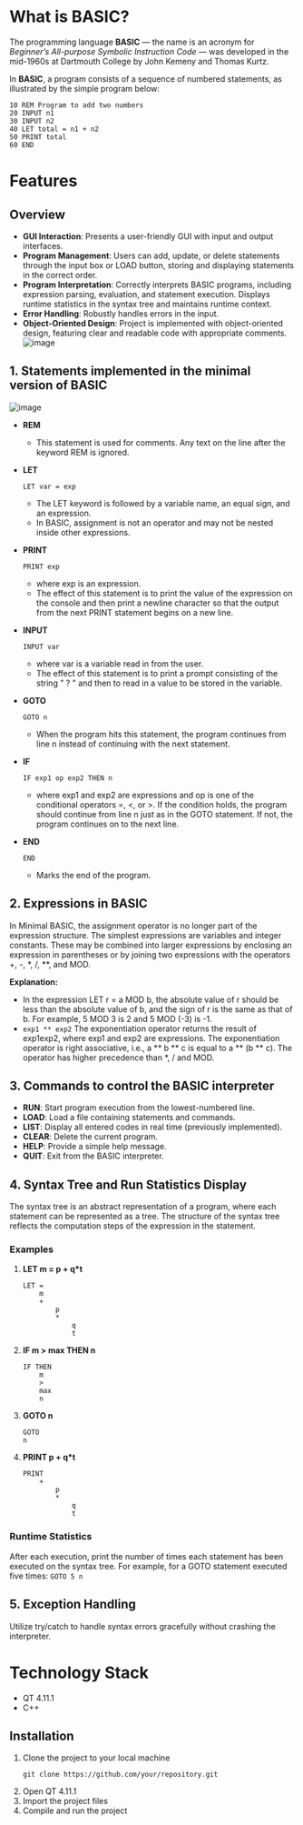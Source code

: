 # What is BASIC? 
The programming language **BASIC** — the name is an acronym for *Beginner’s All-purpose Symbolic Instruction Code* — was developed in the mid-1960s at Dartmouth College by John Kemeny and Thomas Kurtz.

In **BASIC**, a program consists of a sequence of numbered statements, as illustrated by the simple program below: 
```
10 REM Program to add two numbers
20 INPUT n1
30 INPUT n2
40 LET total = n1 + n2
50 PRINT total
60 END
```

# Features
## Overview
- **GUI Interaction**: Presents a user-friendly GUI with input and output interfaces.
- **Program Management**: Users can add, update, or delete statements through the input box or LOAD button, storing and displaying statements in the correct order.
- **Program Interpretation**: Correctly interprets BASIC programs, including expression parsing, evaluation, and statement execution. Displays runtime statistics in the syntax tree and maintains runtime context.
- **Error Handling**: Robustly handles errors in the input.
- **Object-Oriented Design**: Project is implemented with object-oriented design, featuring clear and readable code with appropriate comments.
![image](https://github.com/Uric369/SEP-QBasic/assets/96730554/aa5c9827-3a0d-495c-9dce-e3a6a2db8ac8)

## 1. Statements implemented in the minimal version of BASIC
![image](https://github.com/Uric369/SEP-QBasic/assets/96730554/dfc80364-fa37-4408-a823-d39d228e67c9)

- **REM**
    - This statement is used for comments. Any text on the line after the keyword REM is ignored. 
- **LET**
    
    ```LET var = exp```
    - The LET keyword is followed by a variable name, an equal sign, and an expression. 
    - In BASIC, assignment is not an operator and may not be nested inside other expressions. 
- **PRINT**   
    
    ```PRINT exp```
    - where exp is an expression.
    - The effect of this statement is to print the value of the expression on the console and then print a newline character so that the output from the next PRINT statement begins on a new line.
- **INPUT**
   
    ```INPUT var```
    - where var is a variable read in from the user.
    - The effect of this statement is to print a prompt consisting of the string " ? " and then to read in a value to be stored in the variable. 
- **GOTO**

    ```GOTO n```
    - When the program hits this statement, the program continues from line n instead of continuing with the next statement. 
- **IF**

    ```IF exp1 op exp2 THEN n```
    - where exp1 and exp2 are expressions and op is one of the conditional operators
=, <, or >. If the condition holds, the program should continue from line n just as in the GOTO statement. If not, the program continues on to the next line.
- **END**

    ```END```
    - Marks the end of the program.


## 2. Expressions in BASIC
 In Minimal BASIC, the assignment operator is no longer part of the expression structure. The simplest expressions are variables and integer constants. These may be combined into larger expressions by enclosing an expression in parentheses or by joining two expressions with the operators +, -, *, /, **, and MOD. 

 **Explanation:**
 - In the expression LET r = a MOD b, the absolute value of r should be less than the absolute value of b, and the sign of r is the same as that of b. For example, 5 MOD 3 is 2 and 5 MOD (-3) is -1.
- ```exp1 ** exp2``` The exponentiation operator returns the result of exp1exp2, where exp1 and exp2 are expressions. The exponentiation operator is right associative, i.e., a ** b ** c is equal to a ** (b ** c). The operator has higher precedence than *, / and MOD.

## 3. Commands to control the BASIC interpreter
- **RUN**: Start program execution from the lowest-numbered line.
- **LOAD**: Load a file containing statements and commands.
- **LIST**: Display all entered codes in real time (previously implemented).
- **CLEAR**: Delete the current program.
- **HELP**: Provide a simple help message.
- **QUIT**: Exit from the BASIC interpreter.

## 4. Syntax Tree and Run Statistics Display
The syntax tree is an abstract representation of a program, where each statement can be represented as a tree. The structure of the syntax tree reflects the computation steps of the expression in the statement.

### Examples

1. **LET m = p + q*t**
   
    ```
    LET =
        m
        +
            p
            *
                q
                t
    ```

2. **IF m > max THEN n**

    ```
    IF THEN
        m
        >
        max
        n
    ```

3. **GOTO n**

    ```
    GOTO
    n
    ```

4. **PRINT p + q*t**

    ```
    PRINT
        +
            p
            *
                q
                t
    ```

### Runtime Statistics
After each execution, print the number of times each statement has been executed on the syntax tree. For example, for a GOTO statement executed five times: 
   `GOTO 5
   n`


## 5. Exception Handling
Utilize try/catch to handle syntax errors gracefully without crashing the interpreter.


# Technology Stack
- QT 4.11.1
- C++

## Installation
1. Clone the project to your local machine
   ```
   git clone https://github.com/your/repository.git
   ```
2. Open QT 4.11.1
3. Import the project files
4. Compile and run the project

